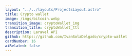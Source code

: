 ```yaml
---
layout: "../../layouts/ProjectsLayout.astro"
title: Crypto wallet
image: /imgs/bitcoin.webp
transition_image: cryptoWallet_img
transition_title: cryptoWallet_ttl
description: Laravel API
github: https://github.com/IvanSolaDelgado/crypto-wallet
cardNumber: 16
aiRelated: false
---
```

